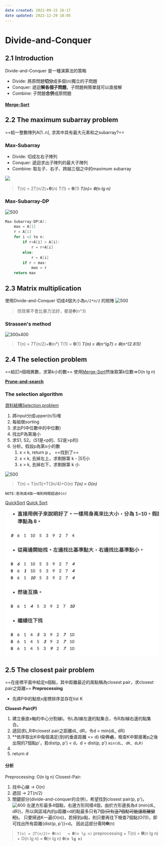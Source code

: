 ```yaml
---
date created: 2022-09-15 16:17
date updated: 2022-12-29 18:05
---
```


# Divide-and-Conquer

## 2.1 Introduction

Divide-and-Conquer 是一種演算法的策略

- Divide: 將原問題**切分**成多個(n)獨立的子問題
- Conquer: 遞迴**解各個子問題**，子問題夠簡單就可以直接解
- Combine: 子問題**合併**成原問題

#### [Merge-Sort](Merge-Sort.md)

## 2.2 The maximum subarray problem

==給一整數陣列A[1..n], 求其中具有最大元素和之subarray?==

### Max-Subarray

- Divide: 切成左右子陣列
- Conquer: 遞迴求出子陣列的最大子陣列
- Combine: 取左子、右子、跨越三個之中的maximum subarray

![](img/截圖%202022-09-15%20下午4.34.59.jpg)

> T(n) = 2T(n/2)+𝝷(n)
> T(1) = 𝝷(1)
> _**T(n)= 𝝷(n lg n)**_

### Max-Subarray-DP

![500](img/截圖%202022-09-15%20下午4.40.30.jpg)

```C
Max-Subarray-DP(A):
	max = A[1]
	r = A[1]
	for i =2 to n:
		if r+A[i] > A[i]: 
			r = r+A[i]
		else: 
			r = A[i]
		if r > max:
			max = r
	return max
```

## 2.3 Matrix multiplication

使用Divide-and-Conquer
切成4個大小為`n/2*n/2` 的矩陣
![500](img/截圖%202022-09-15%20下午4.54.49.jpg)

> 但效果不會比暴力法好，都是𝝷(n^3)

### Strassen's method

![300x400](img/截圖%202022-09-15%20下午4.54.57.jpg)

> T(n) = 7T(n/2)+𝝷(n²)
> T(1) = 𝝷(1)
> _**T(n) = 𝝷(n^lg7) = 𝝷(n^(2.81))**_

## 2.4 The selection problem

==給訂n個相異數，求第k小的數==
使用[Merge-Sort](Merge-Sort.md)然後取第k位數=>O(n lg n)

**[Prune-and-search](Prune-and-search.md)**

### The selection algorithm

[資料結構Selection problem](../../資料結構/CH7%20Search%20and%20Sort/CH7%20Search%20and%20Sort.md####%20[法三])

1. 將input分成upper(n/5)堆
2. 每組做sorting
3. 求出P(中位數中的中位數)
4. 找出P為第幾小
5. 求S1, S2。(S1是<p的、S2是>p的)
6. 分析。假設p為第x小的數
   1. x = k, return p 。 ==找到了==
   2. x < k, 去掉左上，求剩餘第 k - |S1|小
   3. x > k, 去掉右下，求剩餘第 k 小

![500](img/截圖%202022-09-15%20下午5.27.47.jpg)

> T(n) = T(n/5)+T(3n/4)+O(n)
> _**T(n) = O(n)**_

`NOTE:若改成4個一堆則時間超過O(n)`

[QuickSort](https://ithelp.ithome.com.tw/articles/10202330)
[Quick Sort](../../資料結構/CH7%20Search%20and%20Sort/Quick%20Sort.md)
![250](../../資料結構/img/截圖%202022-09-19%20下午9.04.36.jpg)

## 2.5 The closest pair problem

==在座標平面中給定n個點，其中距離最近的兩點稱為closest pair，求closest pair之距離==
**Preprocessing**

- 先將P中的點依x座標排序並存在list K

**Closest-Pair(P)**

1. 建立垂直x軸的中心分割線l。令L為l線左邊的點集合，令R為l線右邊的點集合。
2. 遞回求L,R中closest pair之距離dL, dR，令d = min{dL, dR}
3. **依序取出K中每個滿足{到l的垂直距離 <= d} ~~l交界處~~，檢查K中緊接著p之後出現的7個點p'，若dist(p, p') < d，d = dist(p, p') `min(dL, dR, dLR)`
4.
5. return d

#### 分析

Preprocessing: O(n lg n)
Closest-Pair:

1. 找中心線 -> O(n)
2. 遞回 -> 2T(n/2)
3. 關鍵部分(divide-and-conquer的合併)，希望找到closest pair(p, p')。![400](img/截圖%202022-09-17%20下午3.18.16.jpg)
   左邊方形最多4個點，右邊方形同樣4個，由於方形邊長為d (min{dL, dR})，所以與區域內的p距離<d的點最多只有7個~~(只有這7個點可能讓距離變短)~~。
   只要掃過K一遍(O(n))，若掃到p點，則只要再往下檢查7個點(O(1))，即可找出所有距離{dist(p, p')}<d。
   因此這部分需時𝝷(n)

> `T(n) = 2T(n/2)+ 𝝷(n)   = 𝝷(n lg n)`
> preprocessing + T(n) = 𝝷(n lg n) + O(n lg n) = 𝝷(n lg n)
> **`𝝷(n lg n)`**
